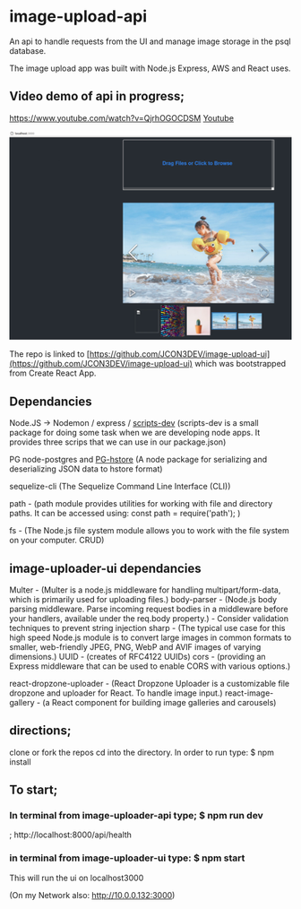 # image-upload-api
An api to handle requests from the UI and manage image storage in the psql database.

The image upload app was built with Node.js Express, AWS and React uses.

## Video demo of api in progress;

https://www.youtube.com/watch?v=QjrhOGOCDSM
[Youtube](https://www.youtube.com/watch?v=QjrhOGOCDSM)

![image-uplod-api screenshot](/resources/image-uploade-ui-active.png)

The repo is linked to  [https://github.com/JCON3DEV/image-upload-ui](https://github.com/JCON3DEV/image-upload-ui) which was bootstrapped from Create React App.

## Dependancies

Node.JS -> Nodemon / express / [scripts-dev](https://www.npmjs.com/package/scripts-dev)
(scripts-dev is a small package for doing some task when we are developing node apps. It provides three scrips that we can use in our package.json)

PG node-postgres
and 
[PG-hstore](https://www.npmjs.com/package/pg-hstore)
(A node package for serializing and deserializing JSON data to hstore format)

sequelize-cli (The Sequelize Command Line Interface (CLI))

path - (path module provides utilities for working with file and directory paths. It can be accessed using:
	const path = require('path'); )

fs - (The Node.js file system module allows you to work with the file system on your computer. CRUD)

## image-uploader-ui dependancies
Multer - (Multer is a node.js middleware for handling multipart/form-data, which is primarily used for uploading files.)
body-parser - (Node.js body parsing middleware. Parse incoming request bodies in a middleware before your handlers, available under the req.body property.) - Consider validation techniques to prevent string injection
sharp - (The typical use case for this high speed Node.js module is to convert large images in common formats to smaller, web-friendly JPEG, PNG, WebP and AVIF images of varying dimensions.)
UUID - (creates of RFC4122 UUIDs)
cors - (providing an Express middleware that can be used to enable CORS with various options.)

react-dropzone-uploader - (React Dropzone Uploader is a customizable file dropzone and uploader for React. To handle image input.)
react-image-gallery - (a React component for building image galleries and carousels)

## directions;
clone or fork the repos
cd into the directory.
In order to run type: $ npm install

## To start;
### In terminal from image-uploader-api type; $ npm run dev
; http://localhost:8000/api/health


### in terminal from image-uploader-ui type: $ npm start
This will run the ui on localhost3000


(On my Network also:  http://10.0.0.132:3000)


